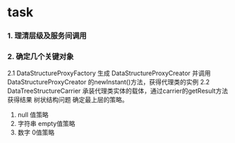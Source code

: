#  task
### 1. 理清层级及服务间调用
### 2. 确定几个关键对象
2.1 DataStructureProxyFactory
生成 DataStructureProxyCreator
并调用 DataStructureProxyCreator 的newInstant()方法，获得代理类的实例
2.2 DataTreeStructureCarrier
承装代理类实体的载体，通过carrier的getResult方法获得结果
树状结构问题
 确定最上层的策略。
 1. null 值策略
 2. 字符串  empty值策略
 3. 数字  0值策略